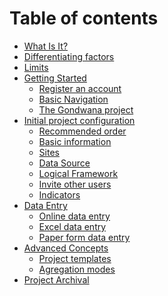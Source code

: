 # Table of contents

- [What Is It?](README.md)
- [Differentiating factors](factors.md)
- [Limits](limits.md)
- [Getting Started](getting-started/README.md)
  - [Register an account](getting-started/register-an-account.md)
  - [Basic Navigation](getting-started/basic-navigation.md)
  - [The Gondwana project](getting-started/the-gondwana-project.md)
- [Initial project configuration](initial-project-configuration/README.md)
  - [Recommended order](initial-project-configuration/recommended-order.md)
  - [Basic information](initial-project-configuration/basic-information.md)
  - [Sites](initial-project-configuration/sites.md)
  - [Data Source](initial-project-configuration/data-source.md)
  - [Logical Framework](initial-project-configuration/logical-framework.md)
  - [Invite other users](initial-project-configuration/invite-other-users.md)
  - [Indicators](initial-project-configuration/indicators.md)
- [Data Entry](data-entry/README.md)
  - [Online data entry](data-entry/online-data-entry.md)
  - [Excel data entry](data-entry/excel-data-entry.md)
  - [Paper form data entry](data-entry/paper-form-data-entry.md)
  <!-- - [Reporting](reporting/README.md)
  - [Using general reporting](reporting/using-general-reporting.md)
  - [Using pivot tables](reporting/using-pivot-tables.md) -->
- [Advanced Concepts](advanced-concepts/README.md)
  - [Project templates](advanced-concepts/project-templates.md)
  - [Agregation modes](advanced-concepts/aggregation-modes.md)
  <!-- - [Custom indicator formulas](advanced-concepts/custom-indicator-formulas.md)
  - [Data interpolation](advanced-concepts/data-interpolation.md)
  - [Modifying the structure of forms after data has already been entered](advanced-concepts/modifying-the-structure-of-forms-after-data-has-already-been-entered.md) -->
- [Project Archival](project-archival.md)
